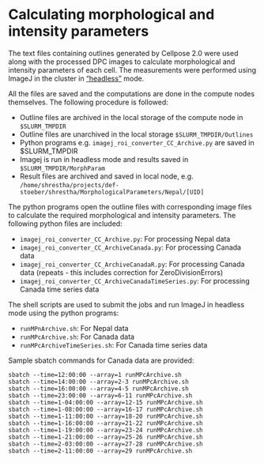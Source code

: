 # Calculating morphological and intensity parameters

The text files containing outlines generated by Cellpose 2.0 were used along with the processed DPC images to calculate morphological and intensity parameters of each cell. The measurements were performed using ImageJ in the cluster in [“headless”](https://imagej.net/scripting/headless) mode. 

All the files are saved and the computations are done in the compute nodes themselves. The following procedure is followed: 
- Outline files are archived in the local storage of the compute node in `$SLURM_TMPDIR`
- Outline files are unarchived in the local storage `$SLURM_TMPDIR/Outlines`
- Python programs e.g. `imagej_roi_converter_CC_Archive.py` are saved in $SLURM_TMPDIR
- Imagej is run in headless mode and results saved in `$SLURM_TMPDIR/MorphParam`
- Result files are archived and saved in local node, e.g. `/home/shrestha/projects/def-stoeber/shrestha/MorphologicalParameters/Nepal/[UID]`

The python programs open the outline files with corresponding image files to calculate the required morphological and intensity parameters. The following python files are included: 
- `imagej_roi_converter_CC_Archive.py`: For processing Nepal data
- `imagej_roi_converter_CC_ArchiveCanada.py`: For processing Canada data
- `imagej_roi_converter_CC_ArchiveCanadaR.py`: For processing Canada data (repeats - this includes correction for ZeroDivisionErrors)
- `imagej_roi_converter_CC_ArchiveCanadaTimeSeries.py`: For processing Canada time series data

The shell scripts are used to submit the jobs and run ImageJ in headless mode using the python programs: 
- `runMPnArchive.sh`: For Nepal data
- `runMPcArchive.sh`: For Canada data
- `runMPcArchiveTimeSeries.sh`: For Canada time series data

Sample sbatch commands for Canada data are provided:
```
sbatch --time=12:00:00 --array=1 runMPcArchive.sh     
sbatch --time=14:00:00 --array=2-3 runMPcArchive.sh
sbatch --time=16:00:00 --array=4-5 runMPcArchive.sh
sbatch --time=23:00:00 --array=6-11 runMPcArchive.sh
sbatch --time=1-04:00:00 --array=12-15 runMPcArchive.sh
sbatch --time=1-08:00:00 --array=16-17 runMPcArchive.sh
sbatch --time=1-11:00:00 --array=18-20 runMPcArchive.sh
sbatch --time=1-16:00:00 --array=21-22 runMPcArchive.sh
sbatch --time=1-19:00:00 --array=23-24 runMPcArchive.sh
sbatch --time=1-21:00:00 --array=25-26 runMPcArchive.sh
sbatch --time=2-03:00:00 --array=27-28 runMPcArchive.sh
sbatch --time=2-11:00:00 --array=29 runMPcArchive.sh
```
